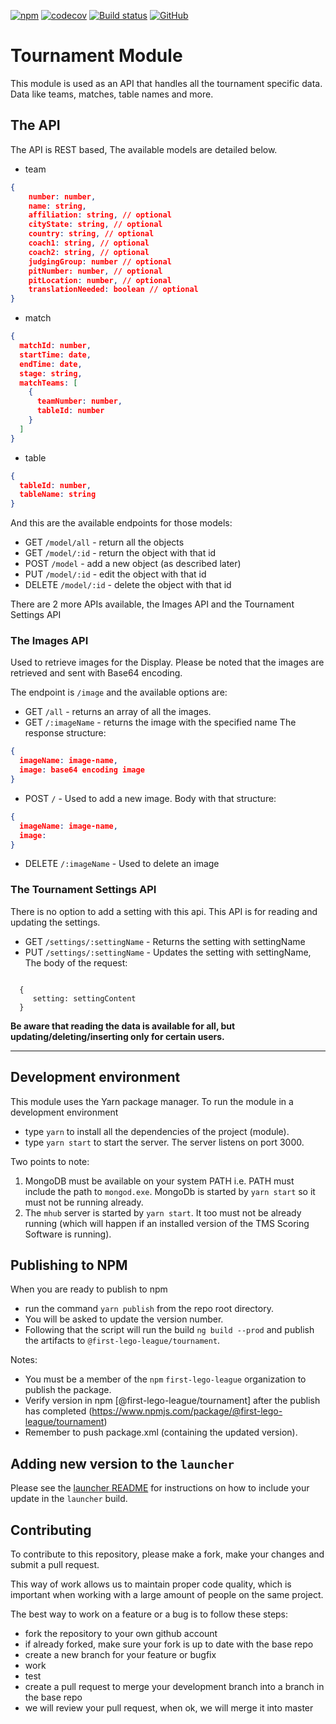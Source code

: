 [![npm](https://img.shields.io/npm/v/@first-lego-league/tournament.svg)](https://www.npmjs.com/package/@first-lego-league/tournament)
[![codecov](https://codecov.io/gh/FirstLegoLeague/tournament/branch/master/graph/badge.svg)](https://codecov.io/gh/FirstLegoLeague/tournament)
[![Build status](https://ci.appveyor.com/api/projects/status/5bpjj78yjb5xcab9/branch/master?svg=true)](https://ci.appveyor.com/project/2roy999/tournament/branch/master)
[![GitHub](https://img.shields.io/github/license/FirstLegoLeague/tournament.svg)](https://github.com/FirstLegoLeague/tournament/blob/master/LICENSE)

# Tournament Module

This module is used as an API that handles all the tournament specific data.
Data like  teams, matches, table names and more.

## The API

The API is REST based, The available models are detailed below.

- team

```json
{
    number: number,
    name: string,
    affiliation: string, // optional
    cityState: string, // optional
    country: string, // optional
    coach1: string, // optional
    coach2: string, // optional
    judgingGroup: number // optional
    pitNumber: number, // optional
    pitLocation: number, // optional
    translationNeeded: boolean // optional
}
```

- match

```json
{
  matchId: number,
  startTime: date,
  endTime: date,
  stage: string,
  matchTeams: [
    {
      teamNumber: number,
      tableId: number
    }
  ]
}
```

- table

```json
{
  tableId: number,
  tableName: string
}
```

And this are the available endpoints for those models:

- GET ```/model/all```    - return all the objects
- GET ```/model/:id```    - return the object with that id
- POST ```/model```       - add a new object (as described later)
- PUT ```/model/:id```    - edit the object with that id
- DELETE ``/model/:id``   - delete the object with that id

There are 2 more APIs available, the Images API and the Tournament Settings API

### The Images API

Used to retrieve images for the Display.
Please be noted that the images are retrieved and sent with Base64 encoding.

The endpoint is ``/image`` and the available options are:

- GET ``/all`` - returns an array of all the images.
- GET ``/:imageName`` - returns the image with the specified name The response structure:

```json
{
  imageName: image-name,
  image: base64 encoding image
}
```

- POST ``/`` - Used to add a new image.
Body with that structure:

```json
{
  imageName: image-name,
  image:
}
```

- DELETE ``/:imageName`` - Used to delete an image

### The Tournament Settings API

There is no option to add a setting with this api. This API is for reading and updating the settings.

- GET ``/settings/:settingName`` - Returns the setting with settingName
- PUT ``/settings/:settingName`` - Updates the setting with settingName, The body of the request:

```

  {
     setting: settingContent
  }

```

**Be aware that reading the data is available for all, but updating/deleting/inserting only for certain users.**

 ---------------------------------------

## Development environment

This module uses the Yarn package manager. To run the module in a development environment

- type `yarn` to install all the dependencies of the project (module).
- type `yarn start` to start the server. The server listens on port 3000.

Two points to note:

1. MongoDB must be available on your system PATH i.e. PATH must include the path to `mongod.exe`. MongoDb is started by `yarn start` so it must not be running already.
2. The `mhub` server is started by `yarn start`. It too must not be already running (which will happen if an installed version of the TMS Scoring Software is running).

## Publishing to NPM

When you are ready to publish to npm

- run the command `yarn publish` from the repo root directory.
- You will be asked to update the version number.
- Following that the script will run the build `ng build --prod` and publish the artifacts to `@first-lego-league/tournament`.

Notes:

- You must be a member of the `npm` `first-lego-league` organization to publish the package.
- Verify version in npm [@first-lego-league/tournament] after the publish has completed (https://www.npmjs.com/package/@first-lego-league/tournament)
- Remember to push package.xml (containing the updated version).

## Adding new version to the `launcher`

Please see the [launcher README](https://github.com/FirstLegoLeague/Launcher/blob/readme-update/README.md#module-updates) for instructions on how to include your update in the `launcher` build.

## Contributing

To contribute to this repository, please make a fork, make your changes and submit a pull request.

This way of work allows us to maintain proper code quality, which is important when working with a large amount of people on the same project.

The best way to work on a feature or a bug is to follow these steps:

- fork the repository to your own github account
- if already forked, make sure your fork is up to date with the base repo
- create a new branch for your feature or bugfix
- work
- test
- create a pull request to merge your development branch into a branch in the base repo
- we will review your pull request, when ok, we will merge it into master
